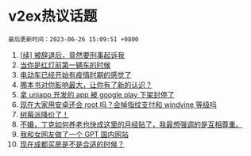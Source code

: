 # v2ex热议话题

`最后更新时间：2023-06-26 15:09:51 +0800`

1. [[续] 被辞退后，竟然要刑事起诉我](https://www.v2ex.com/t/951649)
1. [当你是红灯前第一辆车的时候](https://www.v2ex.com/t/951664)
1. [电动车已经开始有疫情时期的感觉了](https://www.v2ex.com/t/951660)
1. [哪本书对你影响最大，让你有了新的认识？](https://www.v2ex.com/t/951691)
1. [拿 uniapp 开发的 app 被 google play 下架封停了](https://www.v2ex.com/t/951495)
1. [现在大家用安卓还会 root 吗？会掉指纹支付和 windvine 等级吗](https://www.v2ex.com/t/951507)
1. [树莓派降价了！](https://www.v2ex.com/t/951615)
1. [不婚，丁克如何养老也快成这里的月经贴了，我最想强调的是互相尊重。](https://www.v2ex.com/t/951490)
1. [我和女网友做了一个 GPT 国内网站](https://www.v2ex.com/t/951614)
1. [现在成都买房是不是合适的时候？](https://www.v2ex.com/t/951629)

